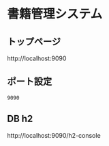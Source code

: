 # 書籍管理システム

## トップページ
http://localhost:9090
## ポート設定
`9090`
## DB h2
http://localhost:9090/h2-console
